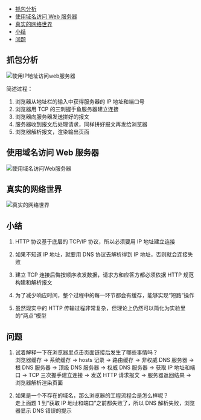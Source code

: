 <!-- TOC -->

- [抓包分析](#抓包分析)
- [使用域名访问 Web 服务器](#使用域名访问-web-服务器)
- [真实的网络世界](#真实的网络世界)
- [小结](#小结)
- [问题](#问题)

<!-- /TOC -->

## 抓包分析

![使用IP地址访问web服务器](http://ww1.sinaimg.cn/large/68307314gy1ges0jbzh5xj22bc3wb7wh.jpg)

简述过程：

1. 浏览器从地址栏的输入中获得服务器的 IP 地址和端口号
2. 浏览器用 TCP 的三刺握手鱼服务器建立连接
3. 浏览器向服务器发送拼好的报文
4. 服务器收到报文后处理请求，同样拼好报文再发给浏览器
5. 浏览器解析报文，渲染输出页面

## 使用域名访问 Web 服务器

![使用域名访问Web服务器](http://ww1.sinaimg.cn/large/68307314gy1ges1nz9iltj22bc1ap462.jpg)

## 真实的网络世界

![真实的网络世界](http://ww1.sinaimg.cn/large/68307314gy1ges1shg4xgj22bc1ap4ce.jpg)

## 小结

1. HTTP 协议基于底层的 TCP/IP 协议，所以必须要用 IP 地址建立连接

2. 如果不知道 IP 地址，就要用 DNS 协议去解析得到 IP 地址，否则就会连接失败

3. 建立 TCP 连接后悔按顺序收发数据，请求方和应答方都必须依据 HTTP 规范构建和解析报文

4. 为了减少响应时间，整个过程中的每一环节都会有缓存，能够实现“短路”操作

5. 虽然现实中的 HTTP 传输过程非常复杂，但理论上仍然可以简化为实验里的“两点”模型

## 问题

1. 试着解释一下在浏览器里点击页面链接后发生了哪些事情吗？  
   浏览器缓存 -> 系统缓存 -> hosts 记录 -> 路由缓存 -> 非权威 DNS 服务器 -> 根 DNS 服务器 -> 顶级 DNS 服务器 -> 权威 DNS 服务器 -> 获取 IP 地址和端口 -> TCP 三次握手建立连接 -> 发送 HTTP 请求报文 -> 服务器返回结果 -> 浏览器解析渲染页面

2. 如果是一个不存在的域名，那么浏览器的工程流程会是怎么样呢？  
   走上面题 1 到“获取 IP 地址和端口”之前都失败了，所以 DNS 解析失败，浏览器显示 DNS 错误的提示
